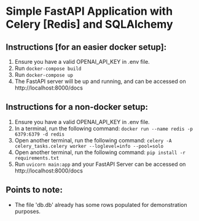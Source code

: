 # Simple FastAPI Application with Celery [Redis] and SQLAlchemy

## Instructions [for an easier docker setup]:
1. Ensure you have a valid OPENAI_API_KEY in .env file.
2. Run ```docker-compose build```
3. Run ```docker-compose up```
4. The FastAPI server will be up and running, and can be accessed on http://localhost:8000/docs


## Instructions for a non-docker setup:
1. Ensure you have a valid OPENAI_API_KEY in .env file.
2. In a terminal, run the following command: ```docker run --name redis -p 6379:6379 -d redis```
3. Open another terminal, run the following command: ```celery -A celery_tasks.celery worker --loglevel=info --pool=solo```
4. Open another terminal, run the following command: ```pip install -r requirements.txt```
5. Run ```uvicorn main:app``` and your FastAPI Server can be accessed on http://localhost:8000/docs

## Points to note:
- The file 'db.db' already has some rows populated for demonstration purposes.